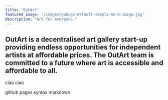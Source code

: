 ```yaml
---
title: "OutArt"
featured_image: '/images/gohugo-default-sample-hero-image.jpg'
description: "Art for everyone."
---
```

OutArt is a decentralised art gallery start-up providing endless opportunities for independent artists at affordable prices. The OutArt team is committed to a future where art is accessible and affordable to all.
---

ciao ciao

github pages syntax markdown